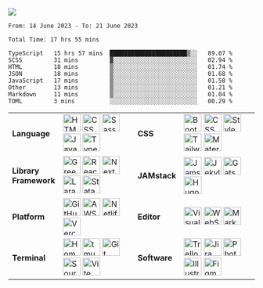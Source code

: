 ![](https://streak-stats.demolab.com?user=dnhn&theme=dark&hide_border=true&border_radius=0&date_format=j%20M[%20Y])

<!--START_SECTION:waka-->

```text
From: 14 June 2023 - To: 21 June 2023

Total Time: 17 hrs 55 mins

TypeScript   15 hrs 57 mins  ██████████████████████▒░░   89.07 %
SCSS         31 mins         ▓░░░░░░░░░░░░░░░░░░░░░░░░   02.94 %
HTML         18 mins         ▒░░░░░░░░░░░░░░░░░░░░░░░░   01.74 %
JSON         18 mins         ▒░░░░░░░░░░░░░░░░░░░░░░░░   01.68 %
JavaScript   17 mins         ▒░░░░░░░░░░░░░░░░░░░░░░░░   01.58 %
Other        13 mins         ▒░░░░░░░░░░░░░░░░░░░░░░░░   01.21 %
Markdown     11 mins         ▒░░░░░░░░░░░░░░░░░░░░░░░░   01.04 %
TOML         3 mins          ░░░░░░░░░░░░░░░░░░░░░░░░░   00.29 %
```

<!--END_SECTION:waka-->

|||||
|-|-|-|-|
|**Language**|[<img width=36 height=36 src=https://cdn.simpleicons.org/html5 alt=HTML></a>](https://https://developer.mozilla.org/en-US/docs/Glossary/HTML) [<img width=36 height=36 src=https://cdn.simpleicons.org/css3 alt=CSS></a>](https://www.w3.org/Style/CSS) [<img width=36 height=36 src=https://cdn.simpleicons.org/sass alt=Sass></a>](https://sass-lang.com) [<img width=36 height=36 src=https://cdn.simpleicons.org/javascript alt=JavaScript></a>](https://developer.mozilla.org/en-US/docs/Glossary/JavaScript) [<img width=36 height=36 src=https://cdn.simpleicons.org/typescript alt=TypeScript></a>](https://typescriptlang.org)|**CSS**|[<img width=36 height=36 src=https://cdn.simpleicons.org/bootstrap alt=Bootstrap></a>](https://getbootstrap.com) [<img width=36 height=36 src=https://cdn.simpleicons.org/cssmodules alt="CSS Modules"></a>](https://github.com/css-modules) [<img width=36 height=36 src=https://cdn.simpleicons.org/styledcomponents alt="Styled Components"></a>](https://styled-components.com) [<img width=36 height=36 src=https://cdn.simpleicons.org/tailwindcss alt="Tailwind CSS"></a>](https://tailwindcss.com) [<img width=36 height=36 src=https://cdn.simpleicons.org/mui alt="Material UI"></a>](https://mui.com)|
|**Library<br>Framework**|[<img width=36 height=36 src=https://cdn.simpleicons.org/greensock alt=Greensock></a>](https://greensock.com) [<img width=36 height=36 src=https://cdn.simpleicons.org/react alt=React></a>](https://react.dev) [<img width=36 height=36 src=https://cdn.simpleicons.org/nextdotjs alt=Next></a>](https://nextjs.org) [<img width=36 height=36 src=https://cdn.simpleicons.org/laravel alt=Laravel></a>](https://laravel.com) [<img width=36 height=36 src=https://cdn.simpleicons.org/statamic alt=Statamic></a>](https://statamic.com)|**JAMstack**|[<img width=36 height=36 src=https://cdn.simpleicons.org/jamstack alt=Jamstack></a>](https://jamstack.org) [<img width=36 height=36 src=https://cdn.simpleicons.org/jekyll alt=Jekyll></a>](https://jekyllrb.com) [<img width=36 height=36 src=https://cdn.simpleicons.org/gatsby alt=Gatsby></a>](https://gatsbyjs.com) [<img width=36 height=36 src=https://cdn.simpleicons.org/hugo alt=Hugo></a>](https://gohugo.io)|
|**Platform**|[<img width=36 height=36 src=https://cdn.simpleicons.org/github alt=GitHub></a>](https://github.com) [<img width=36 height=36 src=https://cdn.simpleicons.org/amazonaws alt=AWS></a>](https://aws.amazon.com) [<img width=36 height=36 src=https://cdn.simpleicons.org/netlify alt=Netlify></a>](https://netlify.com) [<img width=36 height=36 src=https://cdn.simpleicons.org/vercel alt=Vercel></a>](https://vercel.com)|**Editor**|[<img width=36 height=36 src=https://cdn.simpleicons.org/visualstudiocode alt="Visual Studio Code"></a>](https://code.visualstudio.com) [<img width=36 height=36 src=https://cdn.simpleicons.org/webstorm alt=WebStorm></a>](https://www.jetbrains.com/webstorm) [<img width=36 height=36 src=https://cdn.simpleicons.org/markdown alt=Markdown></a>](https://daringfireball.net/projects/markdown/syntax)|
|**Terminal**|[<img width=36 height=36 src=https://cdn.simpleicons.org/homebrew alt=Homebrew></a>](https://brew.sh) [<img width=36 height=36 src=https://cdn.simpleicons.org/tmux alt=tmux></a>](https://github.com/tmux/tmux) [<img width=36 height=36 src=https://cdn.simpleicons.org/git alt=Git></a>](https://git-scm.com) [<img width=36 height=36 src=https://cdn.simpleicons.org/sourcetree alt=Sourcetree></a>](https://www.sourcetreeapp.com) [<img width=36 height=36 src=https://cdn.simpleicons.org/vite alt=Vite></a>](https://vitejs.dev)|**Software**|[<img width=36 height=36 src=https://cdn.simpleicons.org/trello alt=Trello></a>](https://trello.com) [<img width=36 height=36 src=https://cdn.simpleicons.org/jirasoftware alt=Jira></a>](https://www.atlassian.com/jira) [<img width=36 height=36 src=https://cdn.simpleicons.org/adobephotoshop alt=Photoshop></a>](https://photoshop.com) [<img width=36 height=36 src=https://cdn.simpleicons.org/adobeillustrator alt=Illustrator></a>](https://illustrator.com) [<img width=36 height=36 src=https://cdn.simpleicons.org/figma alt=Figma></a>](https://figma.com)|
